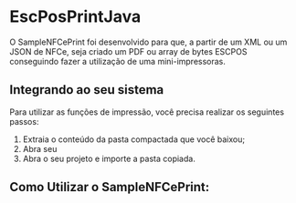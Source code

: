 # EscPosPrintJava

O SampleNFCePrint foi desenvolvido para que, a partir de um XML ou um JSON de NFCe, seja criado um PDF ou array de bytes ESCPOS conseguindo fazer a utilização de uma mini-impressoras. 

## Integrando ao seu sistema

Para utilizar as funções de impressão, você precisa realizar os seguintes passos:

1. Extraia o conteúdo da pasta compactada que você baixou;
2. Abra seu 
3. Abra o seu projeto e importe a pasta copiada.

## Como Utilizar o SampleNFCePrint:
